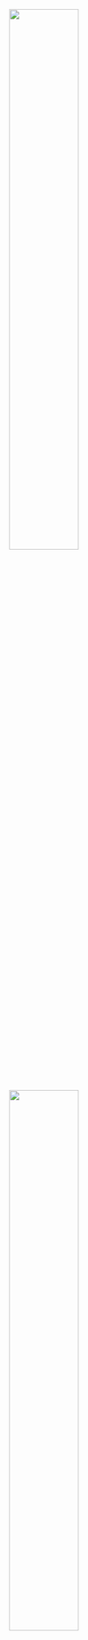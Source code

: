 

<div>
  <a href="https://github.com/JAugusto777">
  <img width="50%" src="https://github-readme-stats.vercel.app/api?username=JAugusto777&show_icons=true&theme=dark&include_all_comits=true&count_private=true"/>
  <img width="50%" src="https://github-readme-stats.vercel.app/api/top-langs/?username=JAugusto777&layout=compact&langs_count=16&theme=dark"/>
</div>

